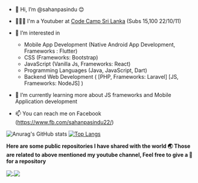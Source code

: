 - 👋 Hi, I’m @sahanpasindu 😊

- 🧑🏻‍💻 I'm a Youtuber at [Code Camp Sri Lanka](https://www.youtube.com/c/CodeCampSriLanka) (Subs 15,100 22/10/11)

- 👀 I’m interested in
    - Mobile App Development (Native Android App Development, Frameworks : Flutter) 
    - CSS (Frameworks: Bootstrap) 
    - JavaScript (Vanilla Js, Frameworks: React)
    - Programming Languages (Java, JavaScript, Dart)
    - Backend Web Development ( [PHP, Frameworks: Laravel] [JS, Frameworks: NodeJS] )
    
- 🌱 I’m currently learning more about JS frameworks and Mobile Application development 

- 📫 You can reach me on Facebook (https://www.fb.com/sahanpasindu22/) 


![Anurag's GitHub stats](https://github-readme-stats.vercel.app/api?username=sahanpasindu&show_icons=true&theme=gruvbox&bg_color=30,e96443,904e95&title_color=fff&text_color=fff) [![Top Langs](https://github-readme-stats.vercel.app/api/top-langs/?username=sahanpasindu&theme=dracula&layout=compact&bg_color=30,e96443,904e95&title_color=fff&text_color=fff)](https://github.com/anuraghazra/github-readme-stats) 

**Here are some public repositories I have shared with the world 🌏 
  Those are related to above mentioned my youtube channel, Feel free to give a 🌟 for a repository**

<a href="https://github.com/sahanpasindu/Flutter-Sinhalen-Video-Series">
  <img align="center" src="https://github-readme-stats.vercel.app/api/pin/?username=sahanpasindu&repo=Flutter-Sinhalen-Video-Series" />
</a>
<a href="https://github.com/sahanpasindu/Bootstrap-04-Sinhalen-Series">
  <img align="center" src="https://github-readme-stats.vercel.app/api/pin/?username=sahanpasindu&repo=Bootstrap-04-Sinhalen-Series" />
</a>
